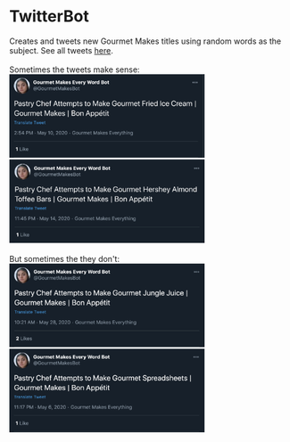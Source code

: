 # TwitterBot
Creates and tweets new Gourmet Makes titles using random words as the subject. See all tweets <a href="https://twitter.com/GourmetMakesBot?s=20">here</a>.
<br><br>
Sometimes the tweets make sense:<br>
<img src="https://github.com/samnishita/TwitterBot/blob/master/src/main/resources/images/Fried%20Ice%20Cream.png" height="150" width="350">
<img src="https://github.com/samnishita/TwitterBot/blob/master/src/main/resources/images/Hershey%20Almond%20Toffee%20Bars.png" height="150" width="350">
<br><br>
But sometimes the they don't: <br>
<img src="https://github.com/samnishita/TwitterBot/blob/master/src/main/resources/images/Jungle%20Juice.png" height="150" width="350">
<img src="https://github.com/samnishita/TwitterBot/blob/master/src/main/resources/images/Spreadsheets.png" height="150" width="350">
